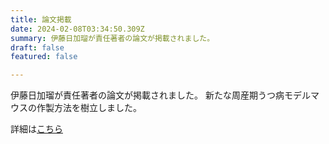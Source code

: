 ```yaml
---
title: 論文掲載
date: 2024-02-08T03:34:50.309Z
summary: 伊藤日加瑠が責任著者の論文が掲載されました。
draft: false
featured: false

---
```

伊藤日加瑠が責任著者の論文が掲載されました。
新たな周産期うつ病モデルマウスの作製方法を樹立しました。

詳細は[こちら](https://www.sciencedirect.com/science/article/pii/S000689932300505X?via%3Dihub)